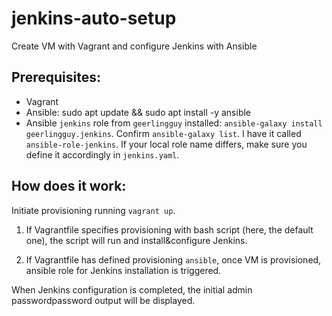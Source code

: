 # jenkins-auto-setup
Create VM with Vagrant and configure Jenkins with Ansible

## Prerequisites:

- Vagrant
- Ansible: sudo apt update && sudo apt install -y ansible
- Ansible `jenkins` role from `geerlingguy` installed: `ansible-galaxy install geerlingguy.jenkins`. Confirm `ansible-galaxy list`. I have it called `ansible-role-jenkins`. If your local role name differs, make sure you define it accordingly in `jenkins.yaml`.

## How does it work:

Initiate provisioning running `vagrant up`.

1. If Vagrantfile specifies provisioning with bash script (here, the default one), the script will run and install&configure Jenkins.

2. If Vagrantfile has defined provisioning `ansible`, once VM is provisioned, ansible role for Jenkins installation is triggered.

When Jenkins configuration is completed, the initial admin passwordpassword output will be displayed.
